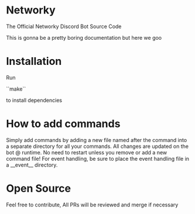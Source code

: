 # Networky
The Official Networky Discord Bot Source Code


This is gonna be a pretty boring documentation but here we goo

# Installation
<p>Run </p>``make``<p> to install dependencies</p>

# How to add commands
<p>Simply add commands by adding a new file named after the command into a separate directory for all your commands. All changes are updated on the bot @ runtime. No need to restart unless you remove or add a new command file! For event handling, be sure to place the event handling file in a __event__ directory.</p>

# Open Source
<p>Feel free to contribute, All PRs will be reviewed and merge if necessary</p>
